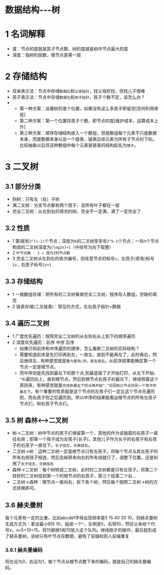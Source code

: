 # 数据结构---树
# 1 名词解释
- 度：节点的度就是其子节点数，树的度就是树中节点最大的度
- 深度：指树的层数，根节点是第一层
# 2 存储结构
- 双亲表示法：节点中存储`数据位`和`父亲指针`，找父母好找，但找儿子很难
- 孩子表示法：节点中存储`数据位`和`孩子指针`，孩子个数不定，该怎么办？
- - 第一种方案：设置树的度个位置，如果没有这么多孩子即留空[空间利用率低]
  - 第二种方案：第一个位置存孩子个数，即节点的度[维护成本，运算成本上升]
  - 第三种方案：顺序存储结构放入一个数组，但是数组每个元素不只是数据本身，而是数据本身以及一个链表，链表后续元素为所有子节点的下标。比较抽象以后将这种数组中每个元素是链表的结构起名为`旗子`。
# 3 二叉树
## 3.1 部分分类
- 斜树：只有左（右）子树
- 满二叉树：分支节点都有两个孩子，且所有叶子都在一层
- 完全二叉树：从左到右的填充的树，完全不一定满，满了一定完全了
## 3.2 性质
- 1 第i层有`2^(i-1)`个节点；深度为k的二叉树至多有`2^k-1`个节点；一共n个节点构成的二叉树深度为`[log2n]+1`（中括号为向下取整）
- 2 `叶节点数 - 1 = 度为2的节点数`
- 3 完全二叉树从左到右的依次编号，则任意节点的标号`z`，左孩子(若有)标号`2z`，右孩子标号`2z+1`
## 3.3 存储结构
- 1 一维数组存储：把所有的二叉树看做完全二叉树，按序存入数组，空缺的填空
- 2 链表存储(二叉链表)：常见的方式，左右孩子指针+数据
## 3.4 遍历二叉树
- 1 广度优先遍历：按照完全二叉树的从左到右从上到下的顺序遍历
- 2 深度优先遍历：前序 中序 后序
  - 如果已知前序和中序遍历的顺序，怎么推断二叉树的实际结构？
  - 需要知道前序是先打印再到左，一直左，直到不能再左了，此时再右，然后继续左...有种感觉就是`重力是向↙的，能左就左`。从前序结果能确定第一个节点一定是根节点。
  - 而中序则是先找到最左下的那个点,到最底层了才开始打印，从左下开始，`^形`遍历向上，直到根节点，然后到根节点右孩子的最左下，继续照着这个原则来，有种感觉就是`先找到最左下的点再开始^,^后回到父节点的另一个孩子的最左下`。有个重要的性质就是这个节点的左孩子们一定比这个节点先遍历到，而右孩子则之后遍历到。所以中序的结果能看出根节点的所有左孩子节点们，和右孩子节点们。
## 3.5 树 森林<-->二叉树
- 树->二叉树：树中节点的孩子们保留第一个，其他的作为该独苗的右孩子一直往右排；即第一个孩子成为左孩子(长子)，其他儿子作为长子的右孩子和右孩子的右孩子一直往下。`长子挂左，兄弟挂右`。
- 二叉树->树：这种二叉树一定是根节点只有左孩子。将每个节点与其左孩子的所有右侧孩子相连，然后去掉原来向右的所有线就行了，调整下位置。还是利用了`长子挂左，兄弟挂右`
- 森林->二叉树：每个树转成二叉树，此时的二叉树都是只有左孩子。将第二个转好的二叉树挂到第一个的根节点的右孩子，第三个挂第二个右...
- 二叉树->森林：根节点一直向右，拆下各个树，然后每个按照二叉树->树的方式转换即可。
## 3.6 赫夫曼树
每个元素有一定的比重，比如abcdef字母出现频率是5 15 40 30 10，则赫夫曼树生成方式为：拿出最小的5 10，组成一个^，左侧放5，右侧10，然后父亲给个代号x，x=5+10=15，将15替换5和10放入这个队列。继续刚才的操作，最后就形成了赫夫曼树。该树只有叶节点存数据，避免了前缀和别人前缀重复
### 3.6.1 赫夫曼编码
将左设为0，右设为1，每个节点从根节点数下来的编码，就是自己的赫夫曼编码。

